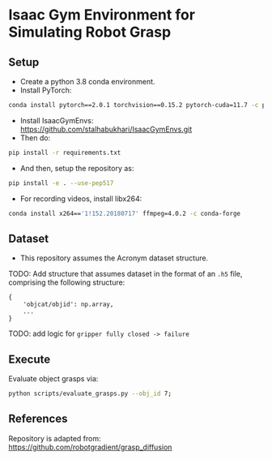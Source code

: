 # Isaac Gym Environment for Simulating Robot Grasp

## Setup

- Create a python 3.8 conda environment.
- Install PyTorch:
```sh
conda install pytorch==2.0.1 torchvision==0.15.2 pytorch-cuda=11.7 -c pytorch -c nvidia -y
```
- Install IsaacGymEnvs: https://github.com/stalhabukhari/IsaacGymEnvs.git
- Then do:
```sh
pip install -r requirements.txt
```
- And then, setup the repository as:
```sh
pip install -e . --use-pep517
```
- For recording videos, install libx264:
```sh
conda install x264=='1!152.20180717' ffmpeg=4.0.2 -c conda-forge
```

## Dataset

- This repository assumes the Acronym dataset structure.

TODO: Add structure that assumes dataset in the format of an `.h5` file, comprising the following structure:

```
{
    'objcat/objid': np.array,
    ...
}
```

TODO: add logic for `gripper fully closed -> failure`

## Execute

Evaluate object grasps via:

```sh
python scripts/evaluate_grasps.py --obj_id 7;
```

## References

Repository is adapted from: https://github.com/robotgradient/grasp_diffusion
